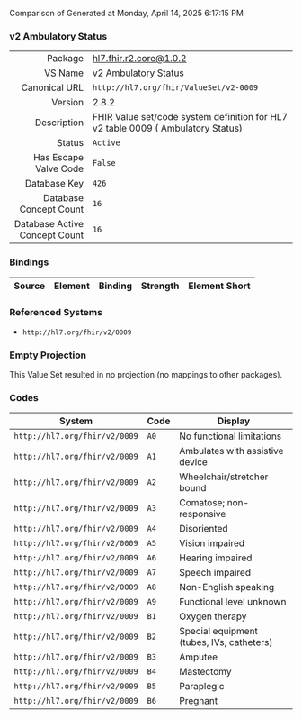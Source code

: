 Comparison of 
Generated at Monday, April 14, 2025 6:17:15 PM

### v2 Ambulatory Status

|      |     |
| ---: | --- |
| Package | hl7.fhir.r2.core@1.0.2 |
| VS Name | v2 Ambulatory Status |
| Canonical URL | `http://hl7.org/fhir/ValueSet/v2-0009` |
| Version | 2.8.2 |
| Description | FHIR Value set/code system definition for HL7 v2 table 0009 ( Ambulatory Status) |
| Status | `Active` |
| Has Escape Valve Code | `False` |
| Database Key | `426` |
| Database Concept Count | `16` |
| Database Active Concept Count | `16` |
### Bindings

| Source | Element | Binding | Strength | Element Short |
| ------ | ------- | ------- | -------- | ------------- |

### Referenced Systems

* `http://hl7.org/fhir/v2/0009`
### Empty Projection

This Value Set resulted in no projection (no mappings to other packages).

### Codes

| System | Code | Display |
| ------ | ---- | ------- |
| `http://hl7.org/fhir/v2/0009` | `A0` | No functional limitations |
| `http://hl7.org/fhir/v2/0009` | `A1` | Ambulates with assistive device |
| `http://hl7.org/fhir/v2/0009` | `A2` | Wheelchair/stretcher bound |
| `http://hl7.org/fhir/v2/0009` | `A3` | Comatose; non-responsive |
| `http://hl7.org/fhir/v2/0009` | `A4` | Disoriented |
| `http://hl7.org/fhir/v2/0009` | `A5` | Vision impaired |
| `http://hl7.org/fhir/v2/0009` | `A6` | Hearing impaired |
| `http://hl7.org/fhir/v2/0009` | `A7` | Speech impaired |
| `http://hl7.org/fhir/v2/0009` | `A8` | Non-English speaking |
| `http://hl7.org/fhir/v2/0009` | `A9` | Functional level unknown |
| `http://hl7.org/fhir/v2/0009` | `B1` | Oxygen therapy |
| `http://hl7.org/fhir/v2/0009` | `B2` | Special equipment (tubes, IVs, catheters) |
| `http://hl7.org/fhir/v2/0009` | `B3` | Amputee |
| `http://hl7.org/fhir/v2/0009` | `B4` | Mastectomy |
| `http://hl7.org/fhir/v2/0009` | `B5` | Paraplegic |
| `http://hl7.org/fhir/v2/0009` | `B6` | Pregnant |
